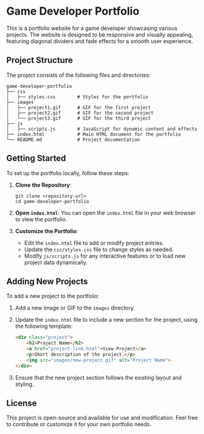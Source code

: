 # Game Developer Portfolio

This is a portfolio website for a game developer showcasing various projects. The website is designed to be responsive and visually appealing, featuring diagonal dividers and fade effects for a smooth user experience.

## Project Structure

The project consists of the following files and directories:

```
game-developer-portfolio
├── css
│   ├── styles.css        # Styles for the portfolio
├── images
│   ├── project1.gif      # GIF for the first project
│   ├── project2.gif      # GIF for the second project
│   └── project3.gif      # GIF for the third project
├── js
│   ├── scripts.js        # JavaScript for dynamic content and effects
├── index.html            # Main HTML document for the portfolio
└── README.md             # Project documentation
```

## Getting Started

To set up the portfolio locally, follow these steps:

1. **Clone the Repository**: 
   ```
   git clone <repository-url>
   cd game-developer-portfolio
   ```

2. **Open `index.html`**: You can open the `index.html` file in your web browser to view the portfolio.

3. **Customize the Portfolio**:
   - Edit the `index.html` file to add or modify project entries.
   - Update the `css/styles.css` file to change styles as needed.
   - Modify `js/scripts.js` for any interactive features or to load new project data dynamically.

## Adding New Projects

To add a new project to the portfolio:

1. Add a new image or GIF to the `images` directory.
2. Update the `index.html` file to include a new section for the project, using the following template:

   ```html
   <div class="project">
       <h2>Project Name</h2>
       <a href="project-link.html">View Project</a>
       <p>Short description of the project.</p>
       <img src="images/new-project.gif" alt="Project Name">
   </div>
   ```

3. Ensure that the new project section follows the existing layout and styling.

## License

This project is open-source and available for use and modification. Feel free to contribute or customize it for your own portfolio needs.